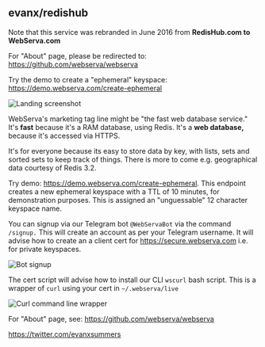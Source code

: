 
## evanx/redishub

Note that this service was rebranded in June 2016 from <b>RedisHub.com to WebServa.com</b> 

For "About" page, please be redirected to: https://github.com/webserva/webserva

Try the demo to create a "ephemeral" keyspace: https://demo.webserva.com/create-ephemeral

![Landing screenshot](http://evanx.github.io/images/rquery/ws040-ephemeral.png)

WebServa's marketing tag line might be "the fast web database service."
It's <b>fast</b> because it's a RAM database, using Redis. 
It's a <b>web database,</b> because it's accessed via HTTPS. 

It's for everyone because its easy to store data by key, with lists, sets and sorted sets to keep track of things. There is more to come e.g. geographical data courtesy of Redis 3.2.

Try demo: https://demo.webserva.com/create-ephemeral. This endpoint creates a new ephemeral keyspace with a TTL of 10 minutes, for demonstration purposes. This is assigned an "unguessable" 12 character keyspace name. 

You can signup via our Telegram bot `@WebServaBot` via the command `/signup.` This will create an account as per your Telegram username. It will advise how to create an a client cert for https://secure.webserva.com i.e. for private keyspaces.

![Bot signup](http://evanx.github.io/images/rquery/ws040-webservabot.png)

The cert script will advise how to install our CLI `wscurl` bash script. This is a wrapper of `curl` using your cert in `~/.webserva/live`

![Curl command line wrapper](http://evanx.github.io/images/rquery/ws040-wscurl.png)

For "About" page, see: https://github.com/webserva/webserva

https://twitter.com/evanxsummers
